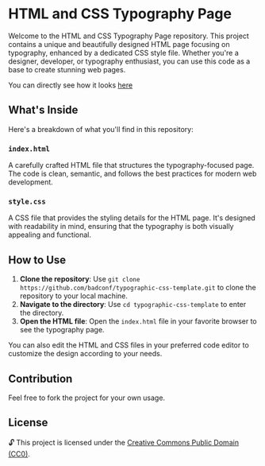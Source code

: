 # HTML and CSS Typography Page

Welcome to the HTML and CSS Typography Page repository. This project contains a unique and beautifully designed HTML page focusing on typography, enhanced by a dedicated CSS style file. Whether you're a designer, developer, or typography enthusiast, you can use this code as a base to create stunning web pages.

You can directly see how it looks [here](https://openfos.github.io/typographic-css-template/)

## What's Inside

Here's a breakdown of what you'll find in this repository:

### `index.html`

A carefully crafted HTML file that structures the typography-focused page. The code is clean, semantic, and follows the best practices for modern web development.

### `style.css`

A CSS file that provides the styling details for the HTML page. It's designed with readability in mind, ensuring that the typography is both visually appealing and functional.

## How to Use

1. **Clone the repository**: Use `git clone https://github.com/badconf/typographic-css-template.git` to clone the repository to your local machine.
2. **Navigate to the directory**: Use `cd typographic-css-template` to enter the directory.
3. **Open the HTML file**: Open the `index.html` file in your favorite browser to see the typography page.

You can also edit the HTML and CSS files in your preferred code editor to customize the design according to your needs.

## Contribution

Feel free to fork the project for your own usage.

## License

🔓 This project is licensed under the [Creative Commons Public Domain (CC0)](LICENSE).
